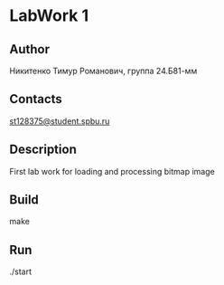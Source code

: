 # LabWork 1
## Author
Никитенко Тимур Романович, группа 24.Б81-мм
## Contacts
st128375@student.spbu.ru
## Description
First lab work for loading and processing bitmap image
## Build 
make
## Run
./start
